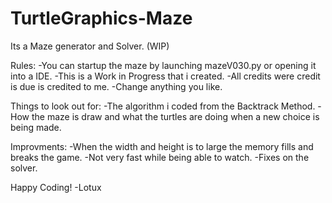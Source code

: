 # TurtleGraphics-Maze
Its a Maze generator and Solver. (WIP)

Rules:
-You can startup the maze by launching mazeV030.py or opening it into a IDE.
-This is a Work in Progress that i created.
-All credits were credit is due is credited to me.
-Change anything you like.

Things to look out for:
-The algorithm i coded from the Backtrack Method.
-How the maze is draw and what the turtles are doing when a new choice is being made.

Improvments:
-When the width and height is to large the memory fills and breaks the game.
-Not very fast while being able to watch.
-Fixes on the solver.

Happy Coding!
-Lotux
